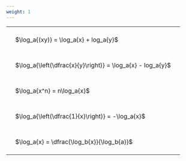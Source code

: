 ```yaml
---
weight: 1
---
```


<style type="text/css">
#T_fbe6b th.col_heading {
  text-align: left;
  font-size: 1em;
}
#T_fbe6b td {
  text-align: left;
  font-size: 1em;
  padding: 1.5em;
}
</style>
<table id="T_fbe6b">
  <thead>
  </thead>
  <tbody>
    <tr>
      <td id="T_fbe6b_row0_col0" class="data row0 col0" >$\log_a{(xy)} = \log_a{x} + log_a{y}$</td>
    </tr>
    <tr>
      <td id="T_fbe6b_row1_col0" class="data row1 col0" >$\log_a{\left(\dfrac{x}{y}\right)} = \log_a{x} - log_a{y}$</td>
    </tr>
    <tr>
      <td id="T_fbe6b_row2_col0" class="data row2 col0" >$\log_a{x^n} = n\log_a{x}$</td>
    </tr>
    <tr>
      <td id="T_fbe6b_row3_col0" class="data row3 col0" >$\log_a{\left(\dfrac{1}{x}\right)} = -\log_a{x}$</td>
    </tr>
    <tr>
      <td id="T_fbe6b_row4_col0" class="data row4 col0" >$\log_a{x} = \dfrac{\log_b{x}}{\log_b{a}}$</td>
    </tr>
  </tbody>
</table>
